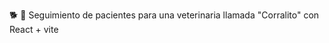 :dog2: :rabbit2: Seguimiento de pacientes para una veterinaria llamada "Corralito" con React + vite
